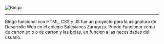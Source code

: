 ![Bingo](https://github.com/xBluuz/Bingo/assets/132654466/d7043f9d-48fb-4525-9e35-f00576a1e35e)

-------------------------------------------------------------------------------------------------------------------------

Bingo funcional con HTML, CSS y JS fue un proyecto para la asignatura de Desarrollo Web en el colegio Salesianos Zaragoza.
Puede Funcionar como de carton solo o de carton y las bolas, en funcion a las necesidades del usuario.
